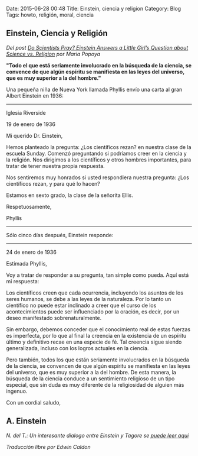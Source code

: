 Date: 2015-06-28 00:48
Title: Einstein, ciencia y religion
Category: Blog
Tags: howto, religión, moral, ciencia

## Einstein, Ciencia y Religión

*Del post [Do Scientists Pray? Einstein Answers a Little Girl’s Question about Science vs. Religion](http://www.brainpickings.org/index.php/2013/07/11/do-scientists-pray-einstein-letter-science-religion/) por Maria Popoya*

**"Todo el que está seriamente involucrado en la búsqueda de la ciencia, se convence de que algún espíritu se manifiesta en las leyes del universo, que es muy superior a la del hombre."**

Una pequeña niña de Nueva York llamada Phyllis envío una carta al gran Albert Einstein en 1936:

----

Iglesia Riverside

19 de enero de 1936

Mi querido Dr. Einstein,

Hemos planteado la pregunta: ¿Los científicos rezan? en nuestra clase de la escuela Sunday. Comenzó preguntando si podríamos creer en la ciencia y la religión. Nos dirigimos a los científicos y otros hombres importantes, para tratar de tener nuestra propia respuesta.

Nos sentiremos muy honrados si usted respondiera nuestra pregunta: ¿Los científicos rezan, y para qué lo hacen?

Estamos en sexto grado, la clase de la señorita Ellis.

Respetuosamente,

Phyllis

----

Sólo cinco días después, Einstein responde:

----

24 de enero de 1936

Estimada Phyllis,

Voy a tratar de responder a su pregunta, tan simple como pueda. Aquí está mi respuesta:

Los científicos creen que cada ocurrencia, incluyendo los asuntos de los seres humanos, se debe a las leyes de la naturaleza. Por lo tanto un científico no puede estar inclinado a creer que el curso de los acontecimientos puede ser influenciado por la oración, es decir, por un deseo manifestado sobrenaturalmente.

Sin embargo, debemos conceder que el conocimiento real de estas fuerzas es imperfecta, por lo que al final la creencia en la existencia de un espíritu último y definitivo recae en una especie de fé. Tal creencia sigue siendo generalizada, incluso con los logros actuales en la ciencia.

Pero también, todos los que están seriamente involucrados en la búsqueda de la ciencia, se convencen de que algún espíritu se manifiesta en las leyes del universo, que es muy superior a la del hombre. De esta manera, la búsqueda de la ciencia conduce a un sentimiento religioso de un tipo especial, que sin duda es muy diferente de la religiosidad de alguien más ingenuo.

Con un cordial saludo,

A. Einstein
----

*N. del T.: Un interesante dialogo entre Einstein y Tagore se [puede leer aquí](http://www.brainpickings.org/index.php/2012/04/27/when-einstein-met-tagore/)*

*Traducción libre por Edwin Caldon*
